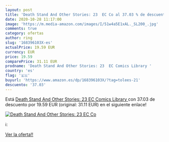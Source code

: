 ```yaml
---
layout: post
title: 'Death Stand And Other Stories: 23  EC Co al 37.03 % de descuento'
date: 2020-10-28 11:17:00
image: 'https://m.media-amazon.com/images/I/51w4a5E1xAL._SL200_.jpg'
comments: true
category: ofertas
author: ring
slug: '168396103X-es'
actualPrice: 19.59 EUR
currency: EUR
price: 19.59
comparePrice: 31.11 EUR
prodname: 'Death Stand And Other Stories: 23  EC Comics Library '
country: 'es'
flag: '🇪🇸'
buyurl: 'https://www.amazon.es/dp/168396103X/?tag=tolees-21'
descuento: '37.03'
---
```


Está [Death Stand And Other Stories: 23  EC Comics Library ](https://www.amazon.es/dp/168396103X/?tag=tolees-21) con 37.03 de descuento por 19.59 EUR (original: 31.11 EUR) en el siguiente enlace!

[![Death Stand And Other Stories: 23  EC Co](https://m.media-amazon.com/images/I/51w4a5E1xAL._SL200_.jpg)](https://www.amazon.es/dp/168396103X/?tag=tolees-21)

ℹ️:


[Ver la oferta!!](https://www.amazon.es/dp/168396103X/?tag=tolees-21)
